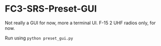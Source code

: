 # FC3-SRS-Preset-GUI

Not really a GUI for now, more a terminal UI. F-15 2 UHF radios only, for now.

Run using `python preset_gui.py`

